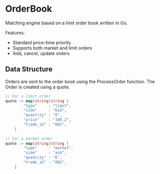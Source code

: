 # OrderBook

Matching engine based on a limit order book written in Go.

Features:

- Standard price-time priority
- Supports both market and limit orders
- Add, cancel, update orders

## Data Structure

Orders are sent to the order book using the ProcessOrder function. The Order is created using a quote.

```Go
// For a limit order
quote := map[string]string {
        "type"     : "limit",
        "side"     : "bid", 
        "quantity" : "6", 
        "price"    : "108.2", 
        "trade_id" : "001",
    }
         
// For a market order
quote := map[string]string {
        "type"     : "market",
        "side"     : "ask", 
        "quantity" : "6", 
        "trade_id" : "002",
    }
```
